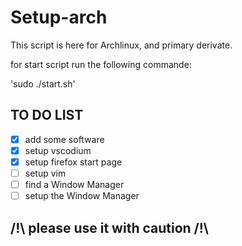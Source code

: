 # Setup-arch

This script is here for Archlinux, and primary derivate.

for start script run the following commande:

'sudo ./start.sh'

## TO DO LIST 

- [X] add some software
- [X] setup vscodium 
- [X] setup firefox start page
- [ ] setup vim 
- [ ] find a Window Manager
- [ ] setup the Window Manager

## /!\ please use it with caution /!\
